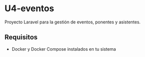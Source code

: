 # U4-eventos

Proyecto Laravel para la gestión de eventos, ponentes y asistentes.

## Requisitos

- Docker y Docker Compose instalados en tu sistema